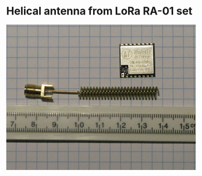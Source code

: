 # Helical antenna from LoRa RA-01 set


![Antenna](https://github.com/akouz/Antenna/blob/master/Helical_LoRa/Helical_LoRa.jpg)

